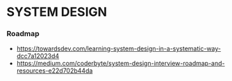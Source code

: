 # SYSTEM DESIGN

### Roadmap
- https://towardsdev.com/learning-system-design-in-a-systematic-way-dcc7a12023d4
- https://medium.com/coderbyte/system-design-interview-roadmap-and-resources-e22d702b44da


